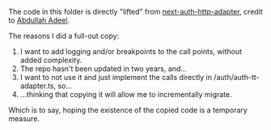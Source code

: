 The code in this folder is directly "lifted" from 
[next-auth-http-adapter](https://github.com/mabdullahadeel/next-auth-http-adapter/tree/master),
credit to [Abdullah Adeel](https://github.com/mabdullahadeel).

The reasons I did a full-out copy:
1. I want to add logging and/or breakpoints to the call points, without added complexity.
2. The repo hasn't been updated in two years, and...
3. I want to not use it and just implement the calls directly in /auth/auth-tt-adapter.ts, so...
4. ...thinking that copying it will allow me to incrementally migrate.

Which is to say, hoping the existence of the copied code is a temporary measure.
